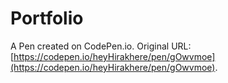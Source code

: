 # Portfolio

A Pen created on CodePen.io. Original URL: [https://codepen.io/heyHirakhere/pen/gOwvmoe](https://codepen.io/heyHirakhere/pen/gOwvmoe).


